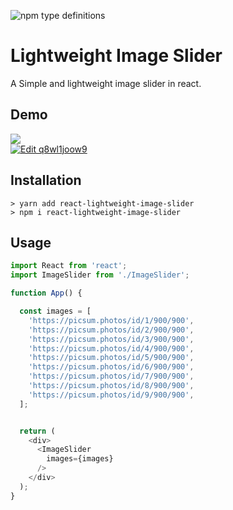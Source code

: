 ![npm type definitions](https://img.shields.io/npm/types/typescript.svg?label=lang)

# Lightweight Image Slider

A Simple and lightweight image slider in react.

## Demo
![](https://media.giphy.com/media/kgag7OBu7HitKNKO0S/giphy.gif)<br />
[![Edit q8wl1joow9](https://codesandbox.io/static/img/play-codesandbox.svg)](https://codesandbox.io/s/mystifying-pare-yx4fm)

## Installation


```
> yarn add react-lightweight-image-slider
> npm i react-lightweight-image-slider
```

## Usage

```typescript
import React from 'react';
import ImageSlider from './ImageSlider';

function App() {

  const images = [
    'https://picsum.photos/id/1/900/900',
    'https://picsum.photos/id/2/900/900',
    'https://picsum.photos/id/3/900/900',
    'https://picsum.photos/id/4/900/900',
    'https://picsum.photos/id/5/900/900',
    'https://picsum.photos/id/6/900/900',
    'https://picsum.photos/id/7/900/900',
    'https://picsum.photos/id/8/900/900',
    'https://picsum.photos/id/9/900/900',
  ];


  return (
    <div>
      <ImageSlider
        images={images}
      />
    </div>
  );
}

```
